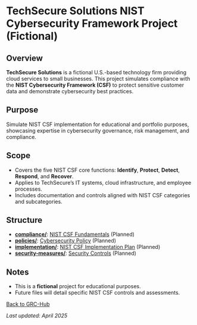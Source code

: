 # TechSecure Solutions NIST Cybersecurity Framework Project (Fictional)

## Overview
**TechSecure Solutions** is a fictional U.S.-based technology firm providing cloud services to small businesses. This project simulates compliance with the **NIST Cybersecurity Framework (CSF)** to protect sensitive customer data and demonstrate cybersecurity best practices.

## Purpose
Simulate NIST CSF implementation for educational and portfolio purposes, showcasing expertise in cybersecurity governance, risk management, and compliance.

## Scope
- Covers the five NIST CSF core functions: **Identify**, **Protect**, **Detect**, **Respond**, and **Recover**.
- Applies to TechSecure’s IT systems, cloud infrastructure, and employee processes.
- Includes documentation and controls aligned with NIST CSF categories and subcategories.

## Structure
- **[compliance/](compliance/)**: [NIST CSF Fundamentals](compliance/nist-csf-fundamentals.md) (Planned)
- **[policies/](policies/)**: [Cybersecurity Policy](policies/cybersecurity-policy.md) (Planned)
- **[implementation/](implementation/)**: [NIST CSF Implementation Plan](implementation/nist-csf-plan.md) (Planned)
- **[security-measures/](security-measures/)**: [Security Controls](security-measures/security-controls.md) (Planned)

## Notes
- This is a **fictional** project for educational purposes.
- Future files will detail specific NIST CSF controls and assessments.

[Back to GRC-Hub](../README.md)

*Last updated: April 2025*
